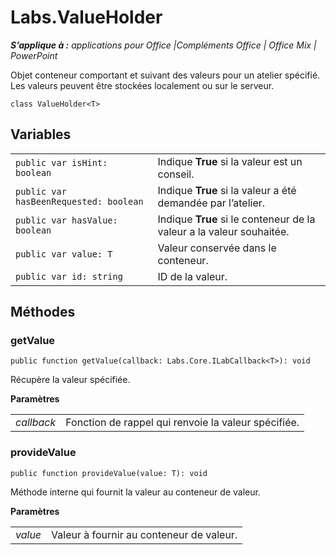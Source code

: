 
# Labs.ValueHolder

 _**S’applique à :** applications pour Office |Compléments Office | Office Mix | PowerPoint_

Objet conteneur comportant et suivant des valeurs pour un atelier spécifié. Les valeurs peuvent être stockées localement ou sur le serveur.

```
class ValueHolder<T>
```


## Variables


|||
|:-----|:-----|
| `public var isHint: boolean`|Indique **True** si la valeur est un conseil.|
| `public var hasBeenRequested: boolean`|Indique **True** si la valeur a été demandée par l’atelier.|
| `public var hasValue: boolean`|Indique **True** si le conteneur de la valeur a la valeur souhaitée.|
| `public var value: T`|Valeur conservée dans le conteneur.|
| `public var id: string`|ID de la valeur.|

## Méthodes




### getValue

 `public function getValue(callback: Labs.Core.ILabCallback<T>): void`

Récupère la valeur spécifiée.

 **Paramètres**


|||
|:-----|:-----|
| _callback_|Fonction de rappel qui renvoie la valeur spécifiée.|

### provideValue

 `public function provideValue(value: T): void`

Méthode interne qui fournit la valeur au conteneur de valeur.

 **Paramètres**


|||
|:-----|:-----|
| _value_|Valeur à fournir au conteneur de valeur.|
